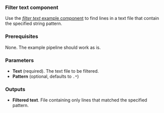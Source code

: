 ### Filter text component

Use the [_filter text_ example component](https://github.com/elyra-ai/elyra/blob/master/etc/config/components/kfp/filter_text_using_shell_and_grep.yaml) to find lines in a text file that contain the specified string pattern.

### Prerequisites

None. The example pipeline should work as is.

### Parameters

- **Text** (required). The text file to be filtered.
- **Pattern** (optional, defaults to `.*`)

### Outputs

- **Filtered text**. File containing only lines that matched the specified pattern.
